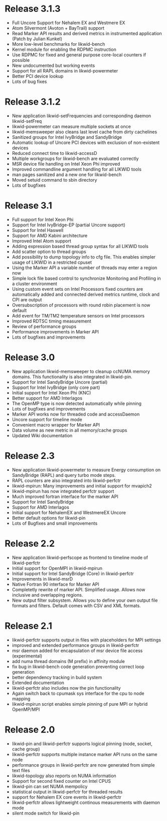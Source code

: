 # Release 3.1.3 #

  * Full Uncore Support for Nehalem EX and Westmere EX
  * Atom Silvermont (Avoton + BayTrail) support
  * Read Marker API results and derived metrics in instrumented application (Patch by Julian Kunkel)
  * More low-level benchmarks for likwid-bench
  * Kernel module for enabling the RDPMC instruction
  * Use RDPMC for fixed and general purpose core-local counters if possible
  * New undocumented but working events
  * Support for all RAPL domains in likwid-powermeter
  * Better PCI device lookup
  * Lots of bug fixes

# Release 3.1.2 #
  * New application likwid-setFrequencies and corresponding daemon likwid-setFreq
  * likwid-powermeter can measure multiple sockets at once
  * likwid-memsweeper also  cleans last level cache from dirty cachelines
  * Sanitized groups for Intel IvyBridge and SandyBridge
  * Automatic lookup of Uncore PCI devices with exclusion of non-existent devices
  * Reduced connect time to likwid-accessD
  * Multiple workgroups for likwid-bench are evaluated correctly
  * MSR device file handling on Intel Xeon Phi improved
  * Improved commandline argument handling for all LIKWID tools
  * man pages sanitized and a new one for likwid-bench
  * Moved setuid command to sbin directory
  * Lots of bugfixes

# Release 3.1 #

  * Full support for Intel Xeon Phi
  * Support for Intel IvyBridge-EP (partial Uncore support)
  * Support for Intel Haswell
  * Support for AMD Kabini architecture
  * Improved Intel Atom support
  * Adding expression based thread group syntax for all LIKWID tools
  * Add scatter option to thread groups
  * Add possibility to dump topology info to cfg file. This enables simpler usage of LIKWID in a restricted cpuset
  * Using the Marker API a variable number of threads may enter a region now
  * Simple lock file based control to synchronize Monitoring and Profiling in a cluster environment
  * Using custom event sets on Intel Processors fixed counters are automatically added and connected derived metrics runtime, clock and CPI are output
  * Oversubscription of processors with round  robin placement is now default
  * Add event for TM/TM2 temperature sensors on Intel processors
  * Improved RDTSC timing measurement
  * Review of performance groups
  * Performance improvements in Marker API
  * Lots of bugfixes and improvements

# Release 3.0 #

  * New application likwid-memsweeper to cleanup ccNUMA memory domains. This functionality is also integrated in likwid-pin.
  * Support for Intel SandyBridge Uncore (partial)
  * Support for Intel IvyBridge (only core part)
  * Initial support for Intel Xeon Phi (KNC)
  * Better support for AMD Interlagos
  * The OpenMP type is now detected automatically while pinning
  * Lots of bugfixes and improvements
  * Marker API works now for threaded code and accessDaemon
  * Uncore support for timeline mode
  * Convenient macro wrapper for Marker API
  * Data volume as new metric in all memory/cache groups
  * Updated Wiki documentation

# Release 2.3 #

  * New application likwid-powermeter to measure Energy consumption on SandyBridge (RAPL) and query turbo mode steps.
  * RAPL counters are also integrated into likwid-perfctr
  * likwid-mpirun: Many improvements and initial support for mvapich2
  * likwid-mpirun has now integrated perfctr support
  * Much improved fortran interface for the marker API
  * Support for Intel SandyBridge
  * Support for AMD Interlagos
  * Initial support for NehalemEX and WestmereEX Uncore
  * Better default options for likwid-pin
  * Lots of Bugfixes and small improvements

# Release 2.2 #

  * New application likwid-perfscope as frontend to timeline mode of likwid-perfctr
  * Initial support for OpenMPI in likwid-mpirun
  * Initial support for Intel SandyBridge (Core) in likwid-perfctr
  * Improvements in likwid-msrD
  * Native Fortran 90 interface for Marker API
  * Completetly rewrite of marker API. Simplified usage. Allows now inclusive and overlapping regions.
  * New output filter subsystem. Allows you to define your own output file formats and filters. Default comes with CSV and XML formats.

# Release 2.1 #

  * likwid-perfctr supports output in files with placeholders for MPI settings
  * improved and extended performance groups in likwid-perfctr
  * msr daemon added for encapsulation of msr device file access (experimental)
  * add numa thread domains (M prefix) in affinity module
  * fix bug in likwid-bench code generation preventing correct loop generation
  * better dependency tracking in build system
  * Extended documentation
  * likwid-perfctr also includes now the pin functionality
  * Again switch back to cpumask sys interface for the cpu to node mapping
  * likwid-mpirun script enables simple pinning of pure MPI or hybrid OpenMP/MPI

# Release 2.0 #

  * likwid-pin and likwid-perfctr supports logical pinning (node, socket, cache group)
  * likwid-perfctr supports multiple instance marker API runs on the same node
  * performance groups in likwid-perfctr are now generated from simple text files
  * likwid-topology also reports on NUMA information
  * Support for second fixed counter on Intel CPUS
  * likwid-pin can set NUMA mempolicy
  * statistical output in likwid-perfctr for threaded results
  * support for Nehalem EX core events in likwid-perfctr
  * likwid-perfctr allows lightweight continous measurements with daemon mode
  * silent mode switch for likwid-pin